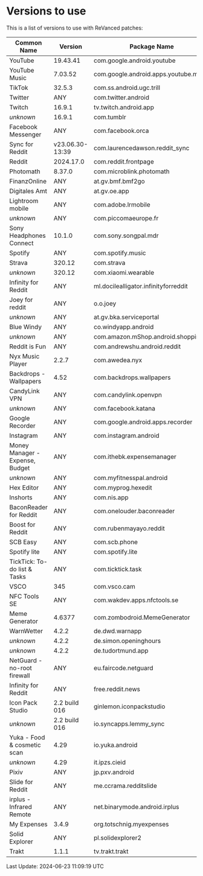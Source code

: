 # Versions to use

This is a list of versions to use with ReVanced patches:

| Common Name | Version | Package Name |
|---|---|---|
| YouTube | 19.43.41 | com.google.android.youtube |
| YouTube Music | 7.03.52 | com.google.android.apps.youtube.music |
| TikTok | 32.5.3 | com.ss.android.ugc.trill |
| Twitter | ANY | com.twitter.android |
| Twitch | 16.9.1 | tv.twitch.android.app |
| _unknown_ | 16.9.1 | com.tumblr |
| Facebook Messenger | ANY | com.facebook.orca |
| Sync for Reddit | v23.06.30-13:39 | com.laurencedawson.reddit_sync |
| Reddit | 2024.17.0 | com.reddit.frontpage |
| Photomath | 8.37.0 | com.microblink.photomath |
| FinanzOnline | ANY | at.gv.bmf.bmf2go |
| Digitales Amt | ANY | at.gv.oe.app |
| Lightroom mobile | ANY | com.adobe.lrmobile |
| _unknown_ | ANY | com.piccomaeurope.fr |
| Sony Headphones Connect | 10.1.0 | com.sony.songpal.mdr |
| Spotify | ANY | com.spotify.music |
| Strava | 320.12 | com.strava |
| _unknown_ | 320.12 | com.xiaomi.wearable |
| Infinity for Reddit | ANY | ml.docilealligator.infinityforreddit |
| Joey for reddit | ANY | o.o.joey |
| _unknown_ | ANY | at.gv.bka.serviceportal |
| Blue Windy | ANY | co.windyapp.android |
| _unknown_ | ANY | com.amazon.mShop.android.shopping |
| Reddit is Fun | ANY | com.andrewshu.android.reddit |
| Nyx Music Player | 2.2.7 | com.awedea.nyx |
| Backdrops - Wallpapers | 4.52 | com.backdrops.wallpapers |
| CandyLink VPN | ANY | com.candylink.openvpn |
| _unknown_ | ANY | com.facebook.katana |
| Google Recorder | ANY | com.google.android.apps.recorder |
| Instagram | ANY | com.instagram.android |
| Money Manager - Expense, Budget | ANY | com.ithebk.expensemanager |
| _unknown_ | ANY | com.myfitnesspal.android |
| Hex Editor | ANY | com.myprog.hexedit |
| Inshorts | ANY | com.nis.app |
| BaconReader for Reddit | ANY | com.onelouder.baconreader |
| Boost for Reddit | ANY | com.rubenmayayo.reddit |
| SCB Easy | ANY | com.scb.phone |
| Spotify lite | ANY | com.spotify.lite |
| TickTick: To-do list & Tasks | ANY | com.ticktick.task |
| VSCO | 345 | com.vsco.cam |
| NFC Tools SE | ANY | com.wakdev.apps.nfctools.se |
| Meme Generator | 4.6377 | com.zombodroid.MemeGenerator |
| WarnWetter | 4.2.2 | de.dwd.warnapp |
| _unknown_ | 4.2.2 | de.simon.openinghours |
| _unknown_ | 4.2.2 | de.tudortmund.app |
| NetGuard - no-root firewall | ANY | eu.faircode.netguard |
| Infinity for Reddit | ANY | free.reddit.news |
| Icon Pack Studio | 2.2 build 016 | ginlemon.iconpackstudio |
| _unknown_ | 2.2 build 016 | io.syncapps.lemmy_sync |
| Yuka - Food & cosmetic scan | 4.29 | io.yuka.android |
| _unknown_ | 4.29 | it.ipzs.cieid |
| Pixiv | ANY | jp.pxv.android |
| Slide for Reddit | ANY | me.ccrama.redditslide |
| irplus - Infrared Remote | ANY | net.binarymode.android.irplus |
| My Expenses | 3.4.9 | org.totschnig.myexpenses |
| Solid Explorer | ANY | pl.solidexplorer2 |
| Trakt | 1.1.1 | tv.trakt.trakt |

Last Update: 2024-06-23 11:09:19 UTC

[^1]: Version override is used